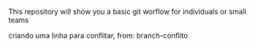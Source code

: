 This repository will show you a basic git worflow for individuals or small teams

criando uma linha para conflitar, from: branch-conflito